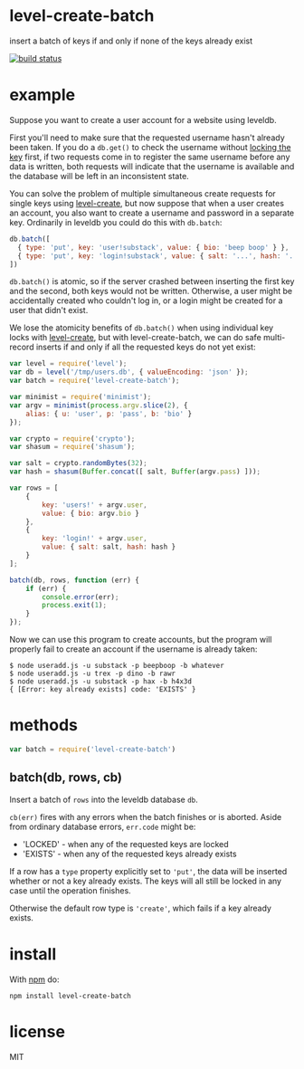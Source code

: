 # level-create-batch

insert a batch of keys if and only if none of the keys already exist

[![build status](https://secure.travis-ci.org/substack/level-create-batch.png)](http://travis-ci.org/substack/level-create-batch)

# example

Suppose you want to create a user account for a website using leveldb.

First you'll need to make sure that the requested username hasn't already been
taken. If you do a `db.get()` to check the username without
[locking the key](https://npmjs.org/package/level-lock) first, if two requests
come in to register the same username before any data is written, both requests
will indicate that the username is available and the database will be left in an
inconsistent state.

You can solve the problem of multiple simultaneous create requests for single
keys using [level-create](https://npmjs.org/package/level-create), but now
suppose that when a user creates an account, you also want to create a username
and password in a separate key. Ordinarily in leveldb you could do this with
`db.batch`:

``` js
db.batch([
  { type: 'put', key: 'user!substack', value: { bio: 'beep boop' } },
  { type: 'put', key: 'login!substack', value: { salt: '...', hash: '...' } }
])
```

`db.batch()` is atomic, so if the server crashed between inserting the first key
and the second, both keys would not be written. Otherwise, a user might be
accidentally created who couldn't log in, or a login might be created for a user
that didn't exist.

We lose the atomicity benefits of `db.batch()` when using individual key locks
with [level-create](https://npmjs.org/package/level-create), but with
level-create-batch, we can do safe multi-record inserts if and only if all the
requested keys do not yet exist:

``` js
var level = require('level');
var db = level('/tmp/users.db', { valueEncoding: 'json' });
var batch = require('level-create-batch');

var minimist = require('minimist');
var argv = minimist(process.argv.slice(2), {
    alias: { u: 'user', p: 'pass', b: 'bio' }
});

var crypto = require('crypto');
var shasum = require('shasum');

var salt = crypto.randomBytes(32);
var hash = shasum(Buffer.concat([ salt, Buffer(argv.pass) ]));

var rows = [
    {
        key: 'users!' + argv.user,
        value: { bio: argv.bio }
    },
    {
        key: 'login!' + argv.user,
        value: { salt: salt, hash: hash }
    }
];

batch(db, rows, function (err) {
    if (err) {
        console.error(err);
        process.exit(1);
    }
});
```

Now we can use this program to create accounts, but the program will properly
fail to create an account if the username is already taken:

```
$ node useradd.js -u substack -p beepboop -b whatever
$ node useradd.js -u trex -p dino -b rawr
$ node useradd.js -u substack -p hax -b h4x3d
{ [Error: key already exists] code: 'EXISTS' }
```

# methods

``` js
var batch = require('level-create-batch')
```

## batch(db, rows, cb)

Insert a batch of `rows` into the leveldb database `db`.

`cb(err)` fires with any errors when the batch finishes or is aborted.
Aside from ordinary database errors, `err.code` might be:

* 'LOCKED' - when any of the requested keys are locked
* 'EXISTS' - when any of the requested keys already exists

If a row has a `type` property explicitly set to `'put'`, the data will be
inserted whether or not a key already exists. The keys will all still be locked
in any case until the operation finishes.

Otherwise the default row type is `'create'`, which fails if a key already
exists.

# install

With [npm](https://npmjs.org/package/level-create-batch) do:

```
npm install level-create-batch
```

# license

MIT
